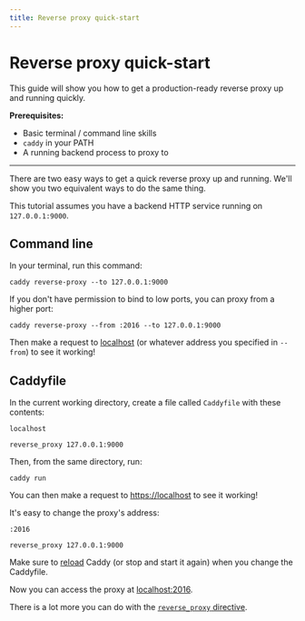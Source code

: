 ```yaml
---
title: Reverse proxy quick-start
---
```


# Reverse proxy quick-start

This guide will show you how to get a production-ready reverse proxy up and running quickly.

**Prerequisites:**
- Basic terminal / command line skills
- `caddy` in your PATH
- A running backend process to proxy to

---

There are two easy ways to get a quick reverse proxy up and running. We'll show you two equivalent ways to do the same thing.

This tutorial assumes you have a backend HTTP service running on `127.0.0.1:9000`.


## Command line

In your terminal, run this command:

<pre><code class="cmd bash">caddy reverse-proxy --to 127.0.0.1:9000</code></pre>

If you don't have permission to bind to low ports, you can proxy from a higher port:

<pre><code class="cmd bash">caddy reverse-proxy --from :2016 --to 127.0.0.1:9000</code></pre>

Then make a request to [localhost](https://localhost) (or whatever address you specified in `--from`) to see it working!



## Caddyfile

In the current working directory, create a file called `Caddyfile` with these contents:

```caddy
localhost

reverse_proxy 127.0.0.1:9000
```

Then, from the same directory, run:

<pre><code class="cmd bash">caddy run</code></pre>

You can then make a request to [https://localhost](https://localhost) to see it working!

It's easy to change the proxy's address:

```caddy
:2016

reverse_proxy 127.0.0.1:9000
```

Make sure to [reload](/docs/command-line#caddy-reload) Caddy (or stop and start it again) when you change the Caddyfile.

Now you can access the proxy at [localhost:2016](http://localhost:2016).

There is a lot more you can do with the [`reverse_proxy` directive](/docs/caddyfile/directives/reverse_proxy).